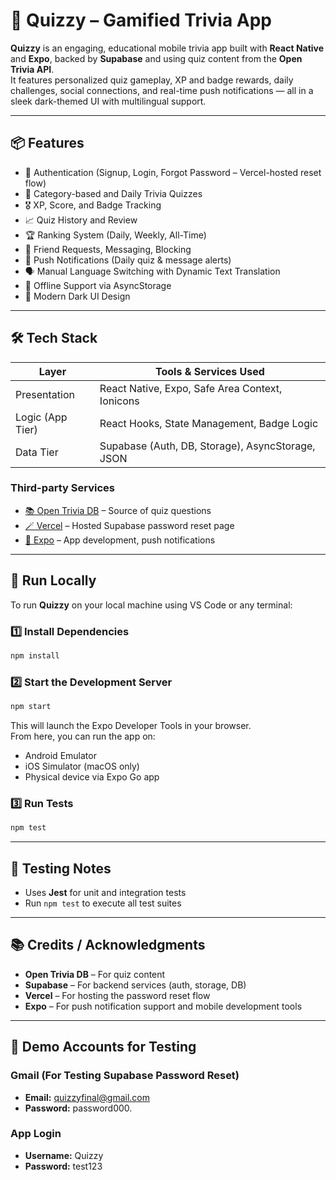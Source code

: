 # 🧠 Quizzy – Gamified Trivia App

**Quizzy** is an engaging, educational mobile trivia app built with **React Native** and **Expo**, backed by **Supabase** and using quiz content from the **Open Trivia API**.  
It features personalized quiz gameplay, XP and badge rewards, daily challenges, social connections, and real-time push notifications — all in a sleek dark-themed UI with multilingual support.

---

## 📦 Features

- 🔐 Authentication (Signup, Login, Forgot Password – Vercel-hosted reset flow)
- 🧠 Category-based and Daily Trivia Quizzes
- 🎖️ XP, Score, and Badge Tracking
- 📈 Quiz History and Review
- 🏆 Ranking System (Daily, Weekly, All-Time)
- 👥 Friend Requests, Messaging, Blocking
- 🔕 Push Notifications (Daily quiz & message alerts)
- 🗣️ Manual Language Switching with Dynamic Text Translation
- 📶 Offline Support via AsyncStorage
- 🌙 Modern Dark UI Design

---

## 🛠️ Tech Stack

| Layer           | Tools & Services Used                              |
|-----------------|----------------------------------------------------|
| Presentation    | React Native, Expo, Safe Area Context, Ionicons    |
| Logic (App Tier)| React Hooks, State Management, Badge Logic         |
| Data Tier       | Supabase (Auth, DB, Storage), AsyncStorage, JSON   |

### Third-party Services
- [📚 Open Trivia DB](https://opentdb.com/) – Source of quiz questions  
- [🪄 Vercel](https://vercel.com/) – Hosted Supabase password reset page  
- [📲 Expo](https://expo.dev/) – App development, push notifications  

---

## 🚀 Run Locally

To run **Quizzy** on your local machine using VS Code or any terminal:

### 1️⃣ Install Dependencies
```bash
npm install
```

### 2️⃣ Start the Development Server
```bash
npm start
```
This will launch the Expo Developer Tools in your browser.  
From here, you can run the app on:
- Android Emulator  
- iOS Simulator (macOS only)  
- Physical device via Expo Go app  

### 3️⃣ Run Tests
```bash
npm test
```

---

## 🧪 Testing Notes
- Uses **Jest** for unit and integration tests  
- Run `npm test` to execute all test suites  

---

## 📚 Credits / Acknowledgments
- **Open Trivia DB** – For quiz content  
- **Supabase** – For backend services (auth, storage, DB)  
- **Vercel** – For hosting the password reset flow  
- **Expo** – For push notification support and mobile development tools  

---

## 👥 Demo Accounts for Testing

### Gmail (For Testing Supabase Password Reset)
- **Email:** quizzyfinal@gmail.com  
- **Password:** password000.

### App Login
- **Username:** Quizzy  
- **Password:** test123